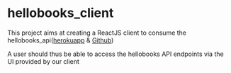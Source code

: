 # hellobooks_client

This project aims at creating a ReactJS client to consume the hellobooks_api([herokuapp](https://fast-stream-12738.herokuapp.com) & [Github](https://github.com/oagutu/hellobooks_api))

A user should thus be able to access the hellobooks API endpoints via the UI provided by our client